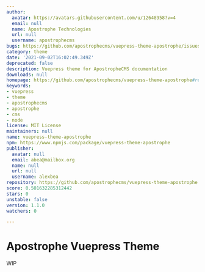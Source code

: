 ```yaml
---
author:
  avatar: https://avatars.githubusercontent.com/u/12648958?v=4
  email: null
  name: Apostrophe Technologies
  url: null
  username: apostrophecms
bugs: https://github.com/apostrophecms/vuepress-theme-apostrophe/issues
category: theme
date: '2021-09-02T16:02:49.349Z'
deprecated: false
description: Vuepress theme for ApostropheCMS documentation
downloads: null
homepage: https://github.com/apostrophecms/vuepress-theme-apostrophe#readme
keywords:
- vuepress
- theme
- apostrophecms
- apostrophe
- cms
- node
license: MIT License
maintainers: null
name: vuepress-theme-apostrophe
npm: https://www.npmjs.com/package/vuepress-theme-apostrophe
publisher:
  avatar: null
  email: abea@mailbox.org
  name: null
  url: null
  username: alexbea
repository: https://github.com/apostrophecms/vuepress-theme-apostrophe
score: 0.501632285312442
stars: 0
unstable: false
version: 1.1.0
watchers: 0

---
```


# Apostrophe Vuepress Theme

WIP
